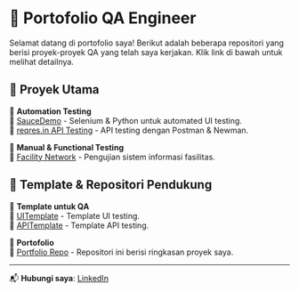 # 🚀 Portofolio QA Engineer

Selamat datang di portofolio saya! Berikut adalah beberapa repositori yang berisi proyek-proyek QA yang telah saya kerjakan. Klik link di bawah untuk melihat detailnya.

## 🔹 Proyek Utama
📌 **Automation Testing**  
🔗 [SauceDemo](https://github.com/Celcius1910/SauceDemo) - Selenium & Python untuk automated UI testing.  
🔗 [reqres.in API Testing](https://github.com/Celcius1910/reqres.in) - API testing dengan Postman & Newman.  

📌 **Manual & Functional Testing**  
🔗 [Facility Network](https://github.com/Celcius1910/FACILITY_NETWORK) - Pengujian sistem informasi fasilitas.  

## 🔹 Template & Repositori Pendukung
📌 **Template untuk QA**  
🔗 [UITemplate](https://github.com/Celcius1910/UITemplate) - Template UI testing.  
🔗 [APITemplate](https://github.com/Celcius1910/APITemplate) - Template API testing.  

📌 **Portofolio**  
🔗 [Portfolio Repo](https://github.com/Celcius1910/portfolio-naufal-aziz-maulana) - Repositori ini berisi ringkasan proyek saya.  

---
📬 **Hubungi saya**: [LinkedIn](https://www.linkedin.com/in/naufalazizmaulana)  
